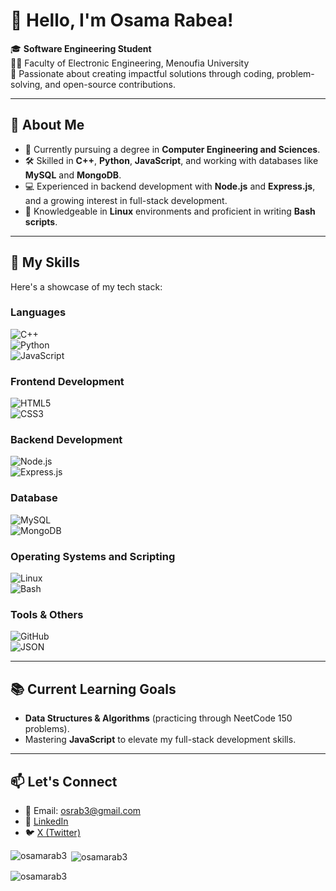 # 👋 Hello, I'm Osama Rabea!

🎓 **Software Engineering Student**  
🧑‍💻 Faculty of Electronic Engineering, Menoufia University  
🌟 Passionate about creating impactful solutions through coding, problem-solving, and open-source contributions.  

---

## 🚀 About Me

- 🎯 Currently pursuing a degree in **Computer Engineering and Sciences**.  
- 🛠️ Skilled in **C++**, **Python**, **JavaScript**, and working with databases like **MySQL** and **MongoDB**.  
- 💻 Experienced in backend development with **Node.js** and **Express.js**, and a growing interest in full-stack development.  
- 🐧 Knowledgeable in **Linux** environments and proficient in writing **Bash scripts**.  

---

## 🔧 My Skills
Here's a showcase of my tech stack:

### **Languages**  
![C++](https://img.shields.io/badge/C++-00599C?style=for-the-badge&logo=cplusplus&logoColor=white)  
![Python](https://img.shields.io/badge/Python-3776AB?style=for-the-badge&logo=python&logoColor=white)  
![JavaScript](https://img.shields.io/badge/JavaScript-F7DF1E?style=for-the-badge&logo=javascript&logoColor=black)  

### **Frontend Development**  
![HTML5](https://img.shields.io/badge/HTML5-E34F26?style=for-the-badge&logo=html5&logoColor=white)  
![CSS3](https://img.shields.io/badge/CSS3-1572B6?style=for-the-badge&logo=css3&logoColor=white)  

### **Backend Development**  
![Node.js](https://img.shields.io/badge/Node.js-339933?style=for-the-badge&logo=nodedotjs&logoColor=white)  
![Express.js](https://img.shields.io/badge/Express.js-000000?style=for-the-badge&logo=express&logoColor=white)  

### **Database**  
![MySQL](https://img.shields.io/badge/MySQL-4479A1?style=for-the-badge&logo=mysql&logoColor=white)  
![MongoDB](https://img.shields.io/badge/MongoDB-47A248?style=for-the-badge&logo=mongodb&logoColor=white)  

### **Operating Systems and Scripting**  
![Linux](https://img.shields.io/badge/Linux-FCC624?style=for-the-badge&logo=linux&logoColor=black)  
![Bash](https://img.shields.io/badge/Bash-4EAA25?style=for-the-badge&logo=gnu-bash&logoColor=white)  

### **Tools & Others**  
![GitHub](https://img.shields.io/badge/GitHub-181717?style=for-the-badge&logo=github&logoColor=white)  
![JSON](https://img.shields.io/badge/JSON-000000?style=for-the-badge&logo=json&logoColor=white)  

---

## 📚 Current Learning Goals
- **Data Structures & Algorithms** (practicing through NeetCode 150 problems).  
- Mastering **JavaScript** to elevate my full-stack development skills.  


---

## 📫 Let's Connect
- 📧 Email: [osrab3@gmail.com](mailto:osrab3@gmail.com)
- 💼 [LinkedIn](https://www.linkedin.com/in/osama-rabea-201b76255/)  
- 🐦 [X (Twitter)](https://x.com/OsamaDkrory)  


<p><img align="left" src="https://github-readme-stats.vercel.app/api/top-langs?username=osamarab3&show_icons=true&locale=en&layout=compact" alt="osamarab3" /></p>

<p>&nbsp;<img align="center" src="https://github-readme-stats.vercel.app/api?username=osamarab3&show_icons=true&locale=en" alt="osamarab3" /></p>

<p><img align="center" src="https://github-readme-streak-stats.herokuapp.com/?user=osamarab3&" alt="osamarab3" /></p>
